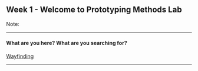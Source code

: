 ## Week 1 - Welcome to Prototyping Methods Lab
<!-- .slide: class=".uk-width-1-1 uk-height-large" -->  

Note:

---

#### What are you here? What are you searching for?

<a href="https://wayfinding-project.herokuapp.com/" target="_blank">Wayfinding</a>

---

